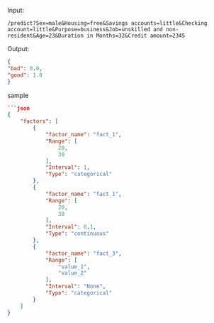 Input: 

```
/predict?Sex=male&Housing=free&Savings accounts=little&Checking account=little&Purpose=business&Job=unskilled and non-resident&Age=23&Duration in Months=32&Credit amount=2345
```

Output: 

```json
{
"bad": 0.0, 
"good": 1.0
}

```

sample
```json
```json
{
    "factors": [
        {
            "factor_name": "fact_1",
            "Range": [
                20,
                30
            ],
            "Interval": 1,
            "Type": "categorical"
        },
        {
            "factor_name": "fact_1",
            "Range": [
                20,
                30
            ],
            "Interval": 0.1,
            "Type": "continuous"
        },
        {
            "factor_name": "fact_3",
            "Range": [
                "value_1",
                "value_2"
            ],
            "Interval": "None",
            "Type": "categorical"
        }
    ]
}
```